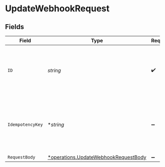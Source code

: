 # UpdateWebhookRequest


## Fields

| Field                                                                                       | Type                                                                                        | Required                                                                                    | Description                                                                                 | Example                                                                                     |
| ------------------------------------------------------------------------------------------- | ------------------------------------------------------------------------------------------- | ------------------------------------------------------------------------------------------- | ------------------------------------------------------------------------------------------- | ------------------------------------------------------------------------------------------- |
| `ID`                                                                                        | *string*                                                                                    | :heavy_check_mark:                                                                          | Provide the ID of the item you want to perform this operation on.                           |                                                                                             |
| `IdempotencyKey`                                                                            | **string*                                                                                   | :heavy_minus_sign:                                                                          | A unique key to ensure idempotent requests. This key should be a UUID v4 string.            | 123e4567-e89b-12d3-a456-426                                                                 |
| `RequestBody`                                                                               | [*operations.UpdateWebhookRequestBody](../../models/operations/updatewebhookrequestbody.md) | :heavy_minus_sign:                                                                          | N/A                                                                                         |                                                                                             |